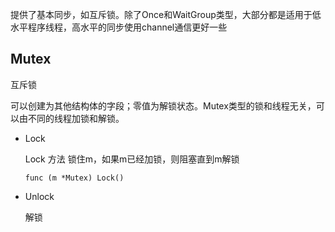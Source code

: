 提供了基本同步，如互斥锁。除了Once和WaitGroup类型，大部分都是适用于低水平程序线程，高水平的同步使用channel通信更好一些

## Mutex

互斥锁

可以创建为其他结构体的字段；零值为解锁状态。Mutex类型的锁和线程无关，可以由不同的线程加锁和解锁。

 - Lock

   Lock 方法 锁住m，如果m已经加锁，则阻塞直到m解锁

   ~~~
   func (m *Mutex) Lock()
   ~~~

   

 - Unlock

   解锁